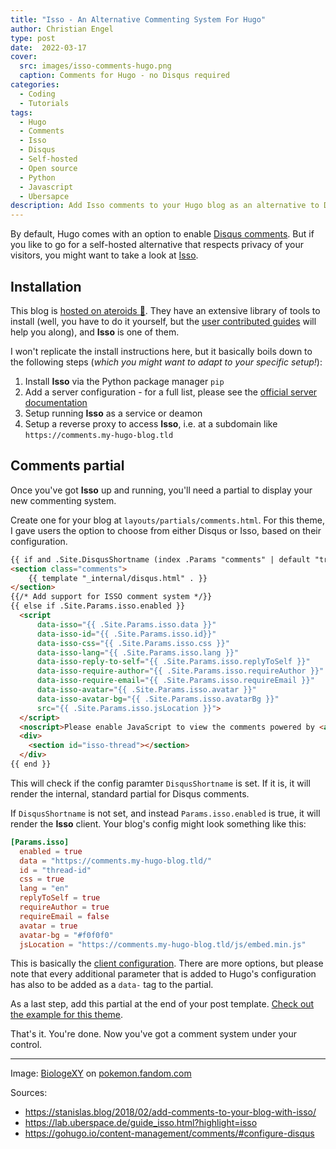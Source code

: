 ```yaml
---
title: "Isso - An Alternative Commenting System For Hugo"
author: Christian Engel
type: post
date:  2022-03-17
cover:
  src: images/isso-comments-hugo.png
  caption: Comments for Hugo - no Disqus required
categories:
  - Coding
  - Tutorials
tags:
  - Hugo
  - Comments
  - Isso
  - Disqus
  - Self-hosted
  - Open source
  - Python
  - Javascript
  - Ubersapce
description: Add Isso comments to your Hugo blog as an alternative to Disqus. It's open source and can be self-hosted.
---
```


By default, Hugo comes with an option to enable [Disqus comments](https://disqus.com). But if you like to go for a self-hosted alternative that respects privacy of your visitors, you might want to take a look at [Isso](https://posativ.org/isso/).

## Installation

This blog is [hosted on ateroids :rocket:](https://uberspace.de/en/). They have an extensive library of tools to install (well, you have to do it yourself, but the [user contributed guides](https://lab.uberspace.de/guide_isso.html?highlight=isso) will help you along), and **Isso** is one of them.

I won't replicate the install instructions here, but it basically boils down to the following steps (*which you might want to adapt to your specific setup!*):

1. Install **Isso** via the Python package manager `pip`
2. Add a server configuration - for a full list, please see the [official server documentation](https://posativ.org/isso/docs/configuration/server/)
3. Setup running **Isso** as a service or deamon
4. Setup a reverse proxy to access **Isso**, i.e. at a subdomain like `https://comments.my-hugo-blog.tld`

## Comments partial

Once you've got **Isso** up and running, you'll need a partial to display your new commenting system.

Create one for your blog at `layouts/partials/comments.html`. For this theme, I gave users the option to choose from either Disqus or Isso, based on their configuration.

```html
{{ if and .Site.DisqusShortname (index .Params "comments" | default "true") (not .Site.IsServer) }}
<section class="comments">
	{{ template "_internal/disqus.html" . }}
</section>
{{/* Add support for ISSO comment system */}}
{{ else if .Site.Params.isso.enabled }}
  <script
      data-isso="{{ .Site.Params.isso.data }}"
      data-isso-id="{{ .Site.Params.isso.id}}"
      data-isso-css="{{ .Site.Params.isso.css }}"
      data-isso-lang="{{ .Site.Params.isso.lang }}"
      data-isso-reply-to-self="{{ .Site.Params.isso.replyToSelf }}"
      data-isso-require-author="{{ .Site.Params.isso.requireAuthor }}"
      data-isso-require-email="{{ .Site.Params.isso.requireEmail }}"
      data-isso-avatar="{{ .Site.Params.isso.avatar }}"
      data-isso-avatar-bg="{{ .Site.Params.isso.avatarBg }}"
      src="{{ .Site.Params.isso.jsLocation }}">
  </script>
  <noscript>Please enable JavaScript to view the comments powered by <a href="https://posativ.org/isso/">Isso</a>.</noscript>
  <div>
    <section id="isso-thread"></section>
  </div>
{{ end }}
```

This will check if the config paramter `DisqusShortname` is set. If it is, it will render the internal, standard partial for Disqus comments.

If `DisqusShortname` is not set, and instead `Params.isso.enabled` is true, it will render the **Isso** client. Your blog's config might look something like this:

```toml
[Params.isso]
  enabled = true
  data = "https://comments.my-hugo-blog.tld/"
  id = "thread-id"
  css = true
  lang = "en"
  replyToSelf = true
  requireAuthor = true
  requireEmail = false
  avatar = true
  avatar-bg = "#f0f0f0"
  jsLocation = "https://comments.my-hugo-blog.tld/js/embed.min.js"
```

This is basically the [client configuration](https://posativ.org/isso/docs/configuration/client/). There are more options, but please note that every additional parameter that is added to Hugo's configuration has also to be added as a `data-` tag to the partial.

As a last step, add this partial at the end of your post template. [Check out the example for this theme](https://github.com/chringel21/chringel-hugo-theme/blob/main/layouts/post/single.html#L77).

That's it. You're done. Now you've got a comment system under your control.

---

Image: [BiologeXY](https://pokemon.fandom.com/de/wiki/Benutzer:BiologeXY) on [pokemon.fandom.com](https://pokemon.fandom.com/de/wiki/Isso)

Sources: 
* https://stanislas.blog/2018/02/add-comments-to-your-blog-with-isso/
* https://lab.uberspace.de/guide_isso.html?highlight=isso
* https://gohugo.io/content-management/comments/#configure-disqus